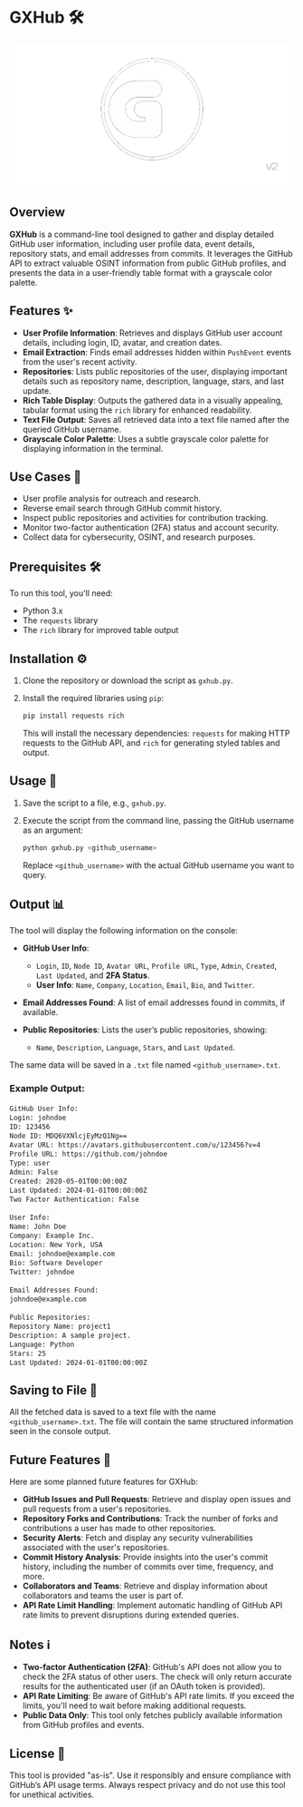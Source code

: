 # **GXHub** 🛠️

![GXHub GIF](gxhub.gif)

## **Overview**
**GXHub** is a command-line tool designed to gather and display detailed GitHub user information, including user profile data, event details, repository stats, and email addresses from commits. It leverages the GitHub API to extract valuable OSINT information from public GitHub profiles, and presents the data in a user-friendly table format with a grayscale color palette.

## **Features** ✨

- **User Profile Information**: Retrieves and displays GitHub user account details, including login, ID, avatar, and creation dates.
- **Email Extraction**: Finds email addresses hidden within `PushEvent` events from the user's recent activity.
- **Repositories**: Lists public repositories of the user, displaying important details such as repository name, description, language, stars, and last update.
- **Rich Table Display**: Outputs the gathered data in a visually appealing, tabular format using the `rich` library for enhanced readability.
- **Text File Output**: Saves all retrieved data into a text file named after the queried GitHub username.
- **Grayscale Color Palette**: Uses a subtle grayscale color palette for displaying information in the terminal.

## **Use Cases** 📖

- User profile analysis for outreach and research.
- Reverse email search through GitHub commit history.
- Inspect public repositories and activities for contribution tracking.
- Monitor two-factor authentication (2FA) status and account security.
- Collect data for cybersecurity, OSINT, and research purposes.

## **Prerequisites** 🛠️

To run this tool, you'll need:

- Python 3.x
- The `requests` library
- The `rich` library for improved table output

## **Installation** ⚙️

1. Clone the repository or download the script as `gxhub.py`.
2. Install the required libraries using `pip`:

    ```sh
    pip install requests rich
    ```

   This will install the necessary dependencies: `requests` for making HTTP requests to the GitHub API, and `rich` for generating styled tables and output.

## **Usage** 🚀

1. Save the script to a file, e.g., `gxhub.py`.
2. Execute the script from the command line, passing the GitHub username as an argument:

    ```sh
    python gxhub.py <github_username>
    ```

   Replace `<github_username>` with the actual GitHub username you want to query.

## **Output** 📊

The tool will display the following information on the console:

- **GitHub User Info**:
    - `Login`, `ID`, `Node ID`, `Avatar URL`, `Profile URL`, `Type`, `Admin`, `Created`, `Last Updated`, and **2FA Status**.
    - **User Info**: `Name`, `Company`, `Location`, `Email`, `Bio`, and `Twitter`.
  
- **Email Addresses Found**: A list of email addresses found in commits, if available.

- **Public Repositories**: Lists the user’s public repositories, showing:
    - `Name`, `Description`, `Language`, `Stars`, and `Last Updated`.

The same data will be saved in a `.txt` file named `<github_username>.txt`.

### **Example Output:**
```
GitHub User Info:
Login: johndoe
ID: 123456
Node ID: MDQ6VXNlcjEyMzQ1Ng==
Avatar URL: https://avatars.githubusercontent.com/u/123456?v=4
Profile URL: https://github.com/johndoe
Type: user
Admin: False
Created: 2020-05-01T00:00:00Z
Last Updated: 2024-01-01T00:00:00Z
Two Factor Authentication: False

User Info:
Name: John Doe
Company: Example Inc.
Location: New York, USA
Email: johndoe@example.com
Bio: Software Developer
Twitter: johndoe

Email Addresses Found:
johndoe@example.com

Public Repositories:
Repository Name: project1
Description: A sample project.
Language: Python
Stars: 25
Last Updated: 2024-01-01T00:00:00Z
```

## **Saving to File** 📂

All the fetched data is saved to a text file with the name `<github_username>.txt`. The file will contain the same structured information seen in the console output.

## **Future Features** 🔮

Here are some planned future features for GXHub:

- **GitHub Issues and Pull Requests**: Retrieve and display open issues and pull requests from a user's repositories.
- **Repository Forks and Contributions**: Track the number of forks and contributions a user has made to other repositories.
- **Security Alerts**: Fetch and display any security vulnerabilities associated with the user's repositories.
- **Commit History Analysis**: Provide insights into the user's commit history, including the number of commits over time, frequency, and more.
- **Collaborators and Teams**: Retrieve and display information about collaborators and teams the user is part of.
- **API Rate Limit Handling**: Implement automatic handling of GitHub API rate limits to prevent disruptions during extended queries.

## **Notes** ℹ️

- **Two-factor Authentication (2FA)**: GitHub's API does not allow you to check the 2FA status of other users. The check will only return accurate results for the authenticated user (if an OAuth token is provided).
- **API Rate Limiting**: Be aware of GitHub's API rate limits. If you exceed the limits, you'll need to wait before making additional requests.
- **Public Data Only**: This tool only fetches publicly available information from GitHub profiles and events.

## **License** 📜

This tool is provided "as-is". Use it responsibly and ensure compliance with GitHub’s API usage terms. Always respect privacy and do not use this tool for unethical activities.

